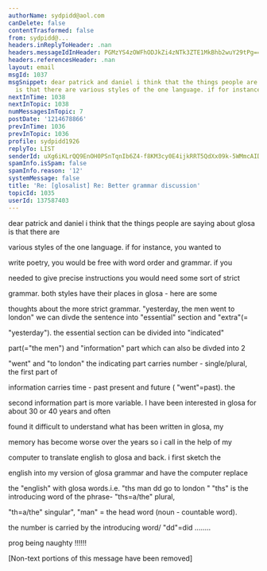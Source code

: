 ```yaml
---
authorName: sydpidd@aol.com
canDelete: false
contentTrasformed: false
from: sydpidd@...
headers.inReplyToHeader: .nan
headers.messageIdInHeader: PGMzYS4zOWFhODJkZi4zNTk3ZTE1MkBhb2wuY29tPg==
headers.referencesHeader: .nan
layout: email
msgId: 1037
msgSnippet: dear patrick and daniel i think that the things people are saying about  glosa
  is that there are various styles of the one language. if for instance, you
nextInTime: 1038
nextInTopic: 1038
numMessagesInTopic: 7
postDate: '1214678866'
prevInTime: 1036
prevInTopic: 1036
profile: sydpidd1926
replyTo: LIST
senderId: uXg6iKLrQQ9EnOH0PSnTqnIb6Z4-f8KM3cy0E4ijkRRT5QdXx09k-5WMmcAIDuUYgxv5o67s
spamInfo.isSpam: false
spamInfo.reason: '12'
systemMessage: false
title: 'Re: [glosalist] Re: Better grammar discussion'
topicId: 1035
userId: 137587403
---
```


dear patrick and daniel
i think that the things people are saying about  glosa is that there are 
 
various styles of the one language. if for instance, you wanted to 
 
write poetry, you would be free with word order and grammar. if you 
 
needed to give precise instructions you would need some sort of strict 
 
grammar. both styles have their places in glosa - here are some 
 
thoughts about the more strict grammar. 
"yesterday, the men went to  london"
we can divde the sentence into "essential" section and "extra"(= 
 
"yesterday"). the essential section can be divided into "indicated" 
 
part(="the men") and "information" part which can also be divded into 2 
 
"went" and "to london"
the indicating part carries number -  single/plural, the first part of 
 
information carries time - past present and future ( "went"=past). the 
 
second information part is more variable. 
I have been interested in  glosa for about 30 or 40 years and often 
 
found it difficult to understand what has been written in glosa, my 
 
memory has become worse over the years so i call in the help of my 
 
computer to translate english to glosa and back. i first sketch the 
 
english into my version of glosa grammar and have the computer replace 
 
the "english" with glosa words.i.e.
"ths man dd go to london "
"ths"  is the introducing word of the phrase- "ths=a/the" plural, 
 
"th=a/the" singular", "man" = the head word (noun - countable word). 
 
the number is carried by the introducing word/ "dd"=did ........
 
prog being naughty !!!!!!



   


[Non-text portions of this message have been removed]



